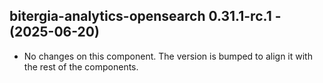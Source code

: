  ## bitergia-analytics-opensearch 0.31.1-rc.1 - (2025-06-20)
  
  * No changes on this component. The version is bumped to align it
    with the rest of the components.
